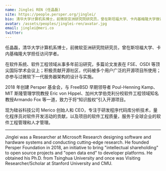 ```yaml
---
name: Jinglei REN (任晶磊)
site: https://people.persper.org/jinglei/
bio: 清华大学计算机系博士，前微软亚洲研究院研究员，曾在斯坦福大学、卡内基梅隆大学做访问学者。多篇论文发表在FSE、OSDI等顶尖国际学术会议上；亦参与过微软重要工程。
avatar: /assets/peoples/jinglei-ren/avatar.jpg
email: jinglei@meri.co
twitter: 
---
```


任晶磊，清华大学计算机系博士，前微软亚洲研究院研究员，曾在斯坦福大学、卡内基梅隆大学担任访问学者。

在软件系统、软件工程领域从事多年前沿研究，多篇论文发表在 FSE、OSDI 等顶尖国际学术会议上；积极贡献开源社区，代码被多个用户广泛的开源项目所使用；亦参与过微软下一代服务器架构的设计与实施。

2018 年创建 Persper 基金会，与 FreeBSD 早期领导者 Poul-Henning Kamp、MIT 斯隆管理学院教授 Eric von Hippel、加州大学伯克利分校软件工程领域知名教授Armando Fox 等一道，致力于将“知识股权”引入开源项目。

现为硅谷科技公司 Merico 创始人和 CEO，专注于研发程序代码库分析技术，量化程序员对软件开发活动的贡献，以及项目的软件工程质量，服务于全球企业的软件工程管理和人才管理。

-----

Jinglei was a Researcher at Microsoft Research designing software and hardware systems and conducting cutting-edge research. He founded Persper Foundation in 2018, an initiative to bring "intellectual shareholding" to open source projects and "open data end" to developer platforms. He obtained his Ph.D. from Tsinghua University and once was Visiting Researcher/Scholar at Stanford University and CMU.
